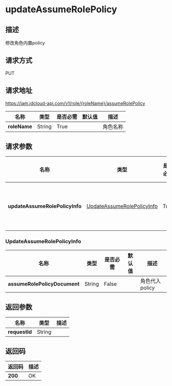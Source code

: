 # updateAssumeRolePolicy


## 描述
修改角色内置policy

## 请求方式
PUT

## 请求地址
https://iam.jdcloud-api.com/v1/role/{roleName}/assumeRolePolicy

|名称|类型|是否必需|默认值|描述|
|---|---|---|---|---|
|**roleName**|String|True||角色名称|

## 请求参数
|名称|类型|是否必需|默认值|描述|
|---|---|---|---|---|
|**updateAssumeRolePolicyInfo**|[UpdateAssumeRolePolicyInfo](##UpdateAssumeRolePolicyInfo)|True||角色权限信息|

### <a name="UpdateAssumeRolePolicyInfo">UpdateAssumeRolePolicyInfo</a>
|名称|类型|是否必需|默认值|描述|
|---|---|---|---|---|
|**assumeRolePolicyDocument**|String|False||角色代入policy|

## 返回参数
|名称|类型|描述|
|---|---|---|
|**requestId**|String||



## 返回码
|返回码|描述|
|---|---|
|**200**|OK|
